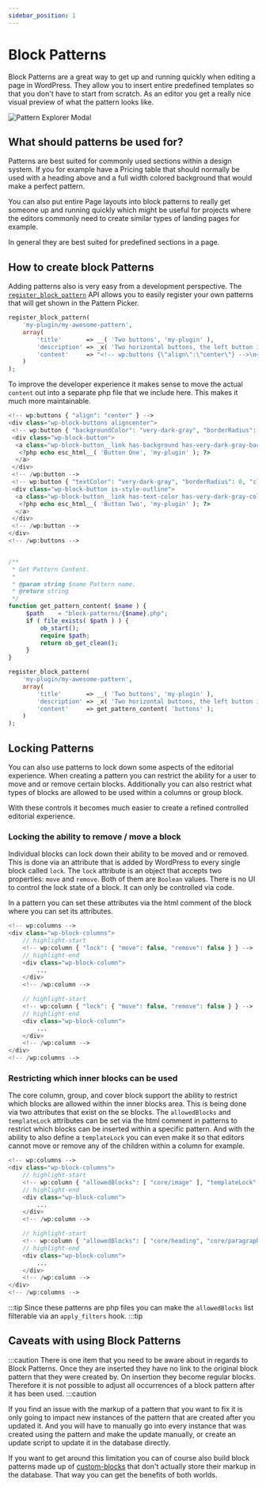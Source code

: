 ```yaml
---
sidebar_position: 1
---
```


# Block Patterns

Block Patterns are a great way to get up and running quickly when editing a page in WordPress. They allow you to insert entire predefined templates so that you don't have to start from scratch. As an editor you get a really nice visual preview of what the pattern looks like.

![Pattern Explorer Modal](/img/pattern-modal.jpg)

## What should patterns be used for?

Patterns are best suited for commonly used sections within a design system. If you for example have a Pricing table that should normally be used with a heading above and a full width colored background that would make a perfect pattern.

You can also put entire Page layouts into block patterns to really get someone up and running quickly which might be useful for projects where the editors commonly need to create similar types of landing pages for example.

In general they are best suited for predefined sections in a page.

## How to create block Patterns

Adding patterns also is very easy from a development perspective. The [`register_block_pattern`](https://developer.wordpress.org/block-editor/reference-guides/block-api/block-patterns/#register_block_pattern) API allows you to easily register your own patterns that will get shown in the Pattern Picker.

```php title="includes/blocks.php"
register_block_pattern(
    'my-plugin/my-awesome-pattern',
    array(
        'title'       => __( 'Two buttons', 'my-plugin' ),
        'description' => _x( 'Two horizontal buttons, the left button is filled in, and the right button is outlined.', 'Block pattern description', 'my-plugin' ),
        'content'     => "<!-- wp:buttons {\"align\":\"center\"} -->\n<div class=\"wp-block-buttons aligncenter\"><!-- wp:button {\"backgroundColor\":\"very-dark-gray\",\"borderRadius\":0} -->\n<div class=\"wp-block-button\"><a class=\"wp-block-button__link has-background has-very-dark-gray-background-color no-border-radius\">" . esc_html__( 'Button One', 'my-plugin' ) . "</a></div>\n<!-- /wp:button -->\n\n<!-- wp:button {\"textColor\":\"very-dark-gray\",\"borderRadius\":0,\"className\":\"is-style-outline\"} -->\n<div class=\"wp-block-button is-style-outline\"><a class=\"wp-block-button__link has-text-color has-very-dark-gray-color no-border-radius\">" . esc_html__( 'Button Two', 'my-plugin' ) . "</a></div>\n<!-- /wp:button --></div>\n<!-- /wp:buttons -->",
    )
); 
```

To improve the developer experience it makes sense to move the actual `content` out into a separate php file that we include here. This makes it much more maintainable.

```php title="block-patterns/buttons.php"
<!-- wp:buttons { "align": "center" } -->
<div class="wp-block-buttons aligncenter">
 <!-- wp:button { "backgroundColor": "very-dark-gray", "borderRadius": 0 } -->
 <div class="wp-block-button">
  <a class="wp-block-button__link has-background has-very-dark-gray-background-color no-border-radius">
   <?php echo esc_html__( 'Button One', 'my-plugin' ); ?>
  </a>
 </div>
 <!-- /wp:button -->
 <!-- wp:button { "textColor": "very-dark-gray", "borderRadius": 0, "className": "is-style-outline" } -->
 <div class="wp-block-button is-style-outline">
  <a class="wp-block-button__link has-text-color has-very-dark-gray-color no-border-radius">
   <?php echo esc_html__( 'Button Two', 'my-plugin' ); ?>
  </a>
 </div>
 <!-- /wp:button -->
</div>
<!-- /wp:buttons -->
```

```php title="blocks/register-patterns.php"

/**
 * Get Pattern Content.
 *
 * @param string $name Pattern name.
 * @return string
 */
function get_pattern_content( $name ) {
     $path    = "block-patterns/{$name}.php";
     if ( file_exists( $path ) ) {
         ob_start();
         require $path;
         return ob_get_clean();
     }
}

register_block_pattern(
    'my-plugin/my-awesome-pattern',
    array(
        'title'       => __( 'Two buttons', 'my-plugin' ),
        'description' => _x( 'Two horizontal buttons, the left button is filled in, and the right button is outlined.', 'Block pattern description', 'my-plugin' ),
        'content'     => get_pattern_content( 'buttons' );
    )
); 
```

## Locking Patterns

You can also use patterns to lock down some aspects of the editorial experience. When creating a pattern you can restrict the ability for a user to move and or remove certain blocks. Additionally you can also restrict what types of blocks are allowed to be used within a columns or group block.

With these controls it becomes much easier to create a refined controlled editorial experience.

### Locking the ability to remove / move a block

Individual blocks can lock down their ability to be moved and or removed. This is done via an attribute that is added by WordPress to every single block called `lock`. The `lock` attribute is an object that accepts two properties: `move` and `remove`. Both of them are `Boolean` values. There is no UI to control the lock state of a block. It can only be controlled via code.

In a pattern you can set these attributes via the html comment of the block where you can set its attributes.

```php
<!-- wp:columns -->
<div class="wp-block-columns">
    // highlight-start
    <!-- wp:column { "lock": { "move": false, "remove": false } } -->
    // highlight-end
    <div class="wp-block-column">
        ...
    </div>
    <!-- /wp:column -->

    // highlight-start
    <!-- wp:column { "lock": { "move": false, "remove": false } } -->
    // highlight-end
    <div class="wp-block-column">
        ...
    </div>
    <!-- /wp:column -->
</div>
<!-- /wp:columns -->
```

### Restricting which inner blocks can be used

The core column, group, and cover block support the ability to restrict which blocks are allowed within the inner blocks area. This is being done via two attributes that exist on the se blocks. The `allowedBlocks` and `templateLock` attributes can be set via the html comment in patterns to restrict which blocks can be inserted within a specific pattern. And with the ability to also define a `templateLock` you can even make it so that editors cannot move or remove any of the children within a column for example.

```php
<!-- wp:columns -->
<div class="wp-block-columns">
    // highlight-start
    <!-- wp:column { "allowedBlocks": [ "core/image" ], "templateLock": "all" } } -->
    // highlight-end
    <div class="wp-block-column">
        ...
    </div>
    <!-- /wp:column -->

    // highlight-start
    <!-- wp:column { "allowedBlocks": [ "core/heading", "core/paragraph" ], "templateLock": "all" } } -->
    // highlight-end
    <div class="wp-block-column">
        ...
    </div>
    <!-- /wp:column -->
</div>
<!-- /wp:columns -->
```

:::tip
Since these patterns are php files you can make the `allowedBlocks` list filterable via an `apply_filters` hook.
:::tip

## Caveats with using Block Patterns

:::caution
There is one item that you need to be aware about in regards to Block Patterns. Once they are inserted they have no link to the original block pattern that they were created by. On insertion they become regular blocks. Therefore it is not possible to adjust all occurrences of a block pattern after it has been used.
:::caution

If you find an issue with the markup of a pattern that you want to fix it is only going to impact new instances of the pattern that are created after you updated it. And you will have to manually go into every instance that was created using the pattern and make the update manually, or create an update script to update it in the database directly.

If you want to get around this limitation you can of course also build block patterns made up of [custom-blocks](./custom-blocks) that don't actually store their markup in the database. That way you can get the benefits of both worlds.
